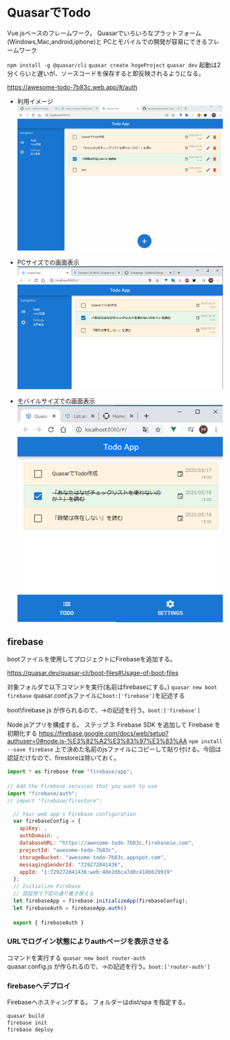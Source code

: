 # QuasarでTodo

Vue.jsベースのフレームワーク。
Quasarでいろいろなプラットフォーム(Windows,Mac,android,iphone)と
PCとモバイルでの開発が容易にできるフレームワーク

`npm install -g @quasar/cli`
`quasar create hogeProject`
`quasar dev`
起動は2分くらいと遅いが、ソースコードを保存すると即反映されるようになる。


https://awesome-todo-7b83c.web.app/#/auth


- 利用イメージ
![usage_image](./Doc_image/Quasar_todo.gif)

- PCサイズでの画面表示  
![PC_image](./Doc_image/PC_size.PNG)


- モバイルサイズでの画面表示  
![mobile_image](./Doc_image/mobile_size.PNG)


## firebase
bootファイルを使用してプロジェクトにFirebaseを追加する。

https://quasar.dev/quasar-cli/boot-files#Usage-of-boot-files

対象フォルダで以下コマンドを実行(名前はfirebaseにする。)
`quasar new boot firebase`
quasar.conf.jsファイルに`boot:['firebase']`を記述する

boot\firebase.js
が作られるので、→の記述を行う。`boot:['firebase']`

Node.jsアプリを構成する。
ステップ 3: Firebase SDK を追加して Firebase を初期化する
https://firebase.google.com/docs/web/setup?authuser=0#node.js-%E3%82%A2%E3%83%97%E3%83%AA
`npm install --save firebase`
上で決めた名前のjsファイルにコピーして貼り付ける。今回は認証だけなので、firestoreは除いておく。
```javascript
import * as firebase from "firebase/app";

// Add the Firebase services that you want to use
import "firebase/auth";
// import "firebase/firestore";
```

```javascript
  // Your web app's Firebase configuration
  var firebaseConfig = {
    apiKey: ,
    authDomain: ,
    databaseURL: "https://awesome-todo-7b83c.firebaseio.com",
    projectId: "awesome-todo-7b83c",
    storageBucket: "awesome-todo-7b83c.appspot.com",
    messagingSenderId: "729272041436",
    appId: "1:729272041436:web:48e2d6ca7d0c418b629919"
  };
  // Initialize Firebase
  // 認証用で下記の通り書き換える
  let firebaseApp = firebase.initializeApp(firebaseConfig);
  let firebaseAuth = firebaseApp.auth()

  export { firebaseAuth }
```

### URLでログイン状態によりauthページを表示させる
コマンドを実行する
`quasar new boot router-auth`  
quasar.config.js
が作られるので、→の記述を行う。`boot:['router-auth']`

### firebaseへデプロイ
Firebaseへホスティングする。
フォルダーはdist/spa を指定する。
```
quasar build
firebase init
firebase deploy
```

